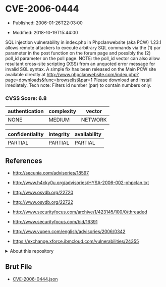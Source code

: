 # CVE-2006-0444

- Published: 2006-01-26T22:03:00

- Modified: 2018-10-19T15:44:00

SQL injection vulnerability in index.php in Phpclanwebsite (aka PCW) 1.23.1 allows remote attackers to execute arbitrary SQL commands via the (1) par parameter in the post function on the forum page and possibly the (2) poll_id parameter on the poll page.  NOTE: the poll_id vector can also allow resultant cross-site scripting (XSS) from an unquoted error message for invalid SQL syntax. A simple fix has been released on the Main PCW site available directly at <a href="http://www.phpclanwebsite.com/index.php?page=downloads&func=browselist&par=1">http://www.phpclanwebsite.com/index.php?page=downloads&func=browselist&par=1</a>
Please download and install imediately.
Tech note: Filters id number (par) to contain numbers only.


### CVSS Score: **6.8**

| authentication | complexity | vector |
| --- | --- | --- |
| NONE | MEDIUM | NETWORK |

| confidentiality | integrity | availability |
| --- | --- | --- |
| PARTIAL | PARTIAL | PARTIAL |

## References

* http://secunia.com/advisories/18597

* http://www.h4cky0u.org/advisories/HYSA-2006-002-phpclan.txt

* http://www.osvdb.org/22720

* http://www.osvdb.org/22722

* http://www.securityfocus.com/archive/1/423145/100/0/threaded

* http://www.securityfocus.com/bid/16391

* http://www.vupen.com/english/advisories/2006/0342

* https://exchange.xforce.ibmcloud.com/vulnerabilities/24355

<details>
<summary>About this repository</summary> 

  This repository is part of the project [Live Hack CVE](https://github.com/Live-Hack-CVE). Main website can be found [www.live-hack.org](https://www.live-hack.org) 
  
  Made by [Sn0wAlice](https://github.com/Sn0wAlice) for the people that care about security and need to have a feed of the latest CVEs. Hope you enjoy it, don't forget to star the repo and follow me on [Twitter](https://twitter.com/Sn0wAlice) and [Github](https://github.com/Sn0wAlice). And that is my [personnal website](https://www.alice-snow.me/)

  - [Home Page](https://github.com/Live-Hack-CVE)
  - [Framework](https://github.com/Live-Hack-CVE/cve-framework)
  - [CVE database](https://github.com/Live-Hack-CVE/full_database)
  - [Changelog](https://github.com/Live-Hack-CVE/Changelog)
</details>

## Brut File

* [CVE-2006-0444.json](https://raw.githubusercontent.com/Live-Hack-CVE/full_database/main/cves/2006/CVE-2006-0444.json)

